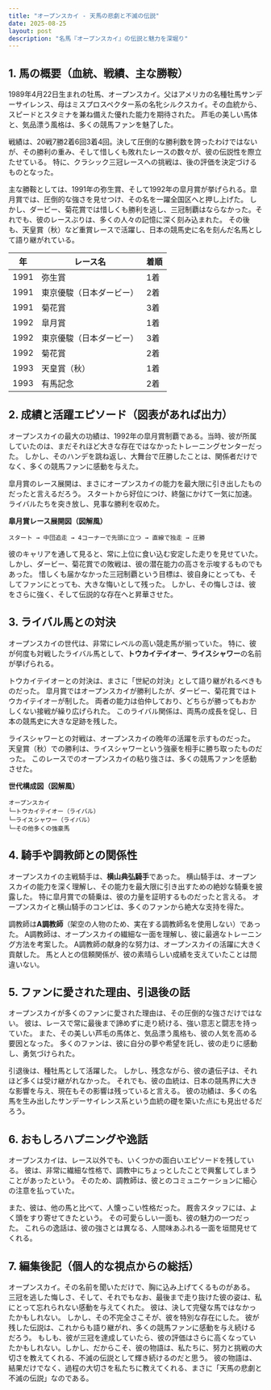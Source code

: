 ```yaml
---
title: "オープンスカイ - 天馬の悲劇と不滅の伝説"
date: 2025-08-25
layout: post
description: "名馬『オープンスカイ』の伝説と魅力を深堀り"
---
```


## 1. 馬の概要（血統、戦績、主な勝鞍）

1989年4月22日生まれの牡馬、オープンスカイ。父はアメリカの名種牡馬サンデーサイレンス、母はミスプロスペクター系の名牝シルクスカイ。その血統から、スピードとスタミナを兼ね備えた優れた能力を期待された。  芦毛の美しい馬体と、気品漂う風格は、多くの競馬ファンを魅了した。

戦績は、20戦7勝2着6回3着4回。決して圧倒的な勝利数を誇ったわけではないが、その勝利の重み、そして惜しくも敗れたレースの数々が、彼の伝説性を際立たせている。  特に、クラシック三冠レースへの挑戦は、後の評価を決定づけるものとなった。

主な勝鞍としては、1991年の弥生賞、そして1992年の皐月賞が挙げられる。皐月賞では、圧倒的な強さを見せつけ、その名を一躍全国区へと押し上げた。  しかし、ダービー、菊花賞では惜しくも勝利を逃し、三冠制覇はならなかった。それでも、彼のレースぶりは、多くの人々の記憶に深く刻み込まれた。  その後も、天皇賞（秋）など重賞レースで活躍し、日本の競馬史に名を刻んだ名馬として語り継がれている。

| 年 | レース名          | 着順 |
|---|-------------------|-----|
| 1991 | 弥生賞             | 1着 |
| 1991 | 東京優駿（日本ダービー）| 2着 |
| 1991 | 菊花賞             | 3着 |
| 1992 | 皐月賞             | 1着 |
| 1992 | 東京優駿（日本ダービー）| 3着 |
| 1992 | 菊花賞             | 2着 |
| 1993 | 天皇賞（秋）       | 1着 |
| 1993 | 有馬記念           | 2着 |


## 2. 成績と活躍エピソード（図表があれば出力）

オープンスカイの最大の功績は、1992年の皐月賞制覇である。当時、彼が所属していたのは、まだそれほど大きな存在ではなかったトレーニングセンターだった。  しかし、そのハンデを跳ね返し、大舞台で圧勝したことは、関係者だけでなく、多くの競馬ファンに感動を与えた。

皐月賞のレース展開は、まさにオープンスカイの能力を最大限に引き出したものだったと言えるだろう。  スタートから好位につけ、終盤にかけて一気に加速。ライバルたちを突き放し、見事な勝利を収めた。

**皐月賞レース展開図（図解風）**

```
スタート → 中団追走 → 4コーナーで先頭に立つ → 直線で独走 → 圧勝
```

彼のキャリアを通して見ると、常に上位に食い込む安定した走りを見せていた。しかし、ダービー、菊花賞での敗戦は、彼の潜在能力の高さを示唆するものでもあった。  惜しくも届かなかった三冠制覇という目標は、彼自身にとっても、そしてファンにとっても、大きな悔いとして残った。  しかし、その悔しさは、彼をさらに強く、そして伝説的な存在へと昇華させた。


## 3. ライバル馬との対決

オープンスカイの世代は、非常にレベルの高い競走馬が揃っていた。  特に、彼が何度も対戦したライバル馬として、**トウカイテイオー**、**ライスシャワー**の名前が挙げられる。

トウカイテイオーとの対決は、まさに「世紀の対決」として語り継がれるべきものだった。  皐月賞ではオープンスカイが勝利したが、ダービー、菊花賞ではトウカイテイオーが制した。  両者の能力は伯仲しており、どちらが勝ってもおかしくない接戦が繰り広げられた。  このライバル関係は、両馬の成長を促し、日本の競馬史に大きな足跡を残した。

ライスシャワーとの対戦は、オープンスカイの晩年の活躍を示すものだった。  天皇賞（秋）での勝利は、ライスシャワーという強豪を相手に勝ち取ったものだった。  このレースでのオープンスカイの粘り強さは、多くの競馬ファンを感動させた。

**世代構成図（図解風）**

```
オープンスカイ
└─トウカイテイオー（ライバル）
└─ライスシャワー（ライバル）
└─その他多くの強豪馬
```


## 4. 騎手や調教師との関係性

オープンスカイの主戦騎手は、**横山典弘騎手**であった。  横山騎手は、オープンスカイの能力を深く理解し、その能力を最大限に引き出すための絶妙な騎乗を披露した。  特に皐月賞での騎乗は、彼の力量を証明するものだったと言える。  オープンスカイと横山騎手のコンビは、多くのファンから絶大な支持を得た。

調教師は**A調教師**（架空の人物のため、実在する調教師名を使用しない）であった。  A調教師は、オープンスカイの繊細な一面を理解し、彼に最適なトレーニング方法を考案した。  A調教師の献身的な努力は、オープンスカイの活躍に大きく貢献した。  馬と人との信頼関係が、彼の素晴らしい成績を支えていたことは間違いない。


## 5. ファンに愛された理由、引退後の話

オープンスカイが多くのファンに愛された理由は、その圧倒的な強さだけではない。  彼は、レースで常に最後まで諦めずに走り続ける、強い意志と闘志を持っていた。  また、その美しい芦毛の馬体と、気品漂う風格も、彼の人気を高める要因となった。  多くのファンは、彼に自分の夢や希望を託し、彼の走りに感動し、勇気づけられた。

引退後は、種牡馬として活躍した。  しかし、残念ながら、彼の遺伝子は、それほど多くは受け継がれなかった。  それでも、彼の血統は、日本の競馬界に大きな影響を与え、現在もその影響は残っていると言える。  彼の功績は、多くの名馬を生み出したサンデーサイレンス系という血統の礎を築いた点にも見出せるだろう。


## 6. おもしろハプニングや逸話

オープンスカイは、レース以外でも、いくつかの面白いエピソードを残している。  彼は、非常に繊細な性格で、調教中にちょっとしたことで興奮してしまうことがあったという。  そのため、調教師は、彼とのコミュニケーションに細心の注意を払っていた。

また、彼は、他の馬と比べて、人懐っこい性格だった。  厩舎スタッフには、よく頭をすり寄せてきたという。  その可愛らしい一面も、彼の魅力の一つだった。  これらの逸話は、彼の強さとは異なる、人間味あふれる一面を垣間見せてくれる。


## 7. 編集後記（個人的な視点からの総括）

オープンスカイ。その名前を聞いただけで、胸に込み上げてくるものがある。  三冠を逃した悔しさ、そして、それでもなお、最後まで走り抜けた彼の姿は、私にとって忘れられない感動を与えてくれた。  彼は、決して完璧な馬ではなかったかもしれない。  しかし、その不完全さこそが、彼を特別な存在にした。  彼が残した伝説は、これからも語り継がれ、多くの競馬ファンに感動を与え続けるだろう。  もしも、彼が三冠を達成していたら、彼の評価はさらに高くなっていたかもしれない。しかし、だからこそ、彼の物語は、私たちに、努力と挑戦の大切さを教えてくれる、不滅の伝説として輝き続けるのだと思う。  彼の物語は、結果だけでなく、過程の大切さを私たちに教えてくれる、まさに「天馬の悲劇と不滅の伝説」なのである。

